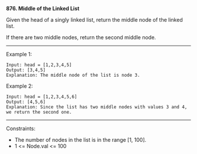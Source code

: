 **876. Middle of the Linked List**

Given the head of a singly linked list, return the middle node of the linked list.

If there are two middle nodes, return the second middle node.

*** 
Example 1:
```
Input: head = [1,2,3,4,5]
Output: [3,4,5]
Explanation: The middle node of the list is node 3.
```
Example 2:
```
Input: head = [1,2,3,4,5,6]
Output: [4,5,6]
Explanation: Since the list has two middle nodes with values 3 and 4, we return the second one.
``` 
***
Constraints:

- The number of nodes in the list is in the range [1, 100].
- 1 <= Node.val <= 100